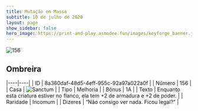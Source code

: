 ```yaml
---
title: Mutação em Massa
subtitle: 10 de julho de 2020
layout: page
show_sidebar: false
hero_image: https://print-and-play.asmodee.fun/images/keyforge_banner.jpg
---
```


![156](https://cdn.keyforgegame.com/media/card_front/pt/479_156_F6GMMXCFJ9PC_pt.png)

## Ombreira

|----|----|
| ID | 8a360daf-48d5-4eff-955c-92a97a022a0f |
| Número | 156 |
| Casa | ![Sanctum](https://archonarcana.com/images/thumb/c/c7/Sanctum.png/22px-Sanctum.png "Santuário") |
| Tipo | Melhoria |
| Bônus | 1A |
| Texto | Enquanto esta criatura estiver no flanco, ela tem +2 de armadura   e +2 de poder. |
| Raridade | Incomum |
| Dizeres | “Não consigo ver nada. Ficou legal?” |
